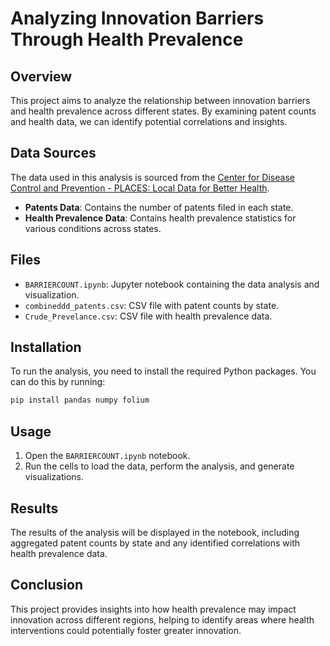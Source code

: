 # Analyzing Innovation Barriers Through Health Prevalence
## Overview
This project aims to analyze the relationship between innovation barriers and health prevalence across different states. By examining patent counts and health data, we can identify potential correlations and insights.

## Data Sources

The data used in this analysis is sourced from the [Center for Disease Control and Prevention - PLACES: Local Data for Better Health](https://places.cdc.gov/?view=county).
- **Patents Data**: Contains the number of patents filed in each state.
- **Health Prevalence Data**: Contains health prevalence statistics for various conditions across states.

## Files
- `BARRIERCOUNT.ipynb`: Jupyter notebook containing the data analysis and visualization.
- `combineddd_patents.csv`: CSV file with patent counts by state.
- `Crude_Prevelance.csv`: CSV file with health prevalence data.

## Installation
To run the analysis, you need to install the required Python packages. You can do this by running:
```bash
pip install pandas numpy folium
```

## Usage
1. Open the `BARRIERCOUNT.ipynb` notebook.
2. Run the cells to load the data, perform the analysis, and generate visualizations.

## Results
The results of the analysis will be displayed in the notebook, including aggregated patent counts by state and any identified correlations with health prevalence data.

## Conclusion
This project provides insights into how health prevalence may impact innovation across different regions, helping to identify areas where health interventions could potentially foster greater innovation.

 
